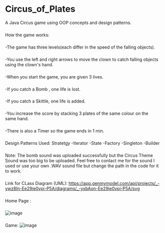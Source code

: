 # Circus_of_Plates
A Java Circus game using OOP concepts and design patterns.
###
How the game works:
###
-The game has three levels(each differ in the speed of the falling objects). 
###
-You use the left and right arrows to move the clown to catch falling objects using the clown's hand.
###
-When you start the game, you are given 3 lives. 
###
-If you catch a Bomb , one life is lost.
###
-If you catch a Skittle, one life is added.
###
-You increase the score by stacking 3 plates of the same colour on the same hand.
###
-There is also a Timer so the game ends in 1 min.
###
Design Patterns Used:
Stratetgy 
-Iterator
-State
-Factory
-Singleton
-Builder
###
Note: The bomb sound was uploaded successfully but the Circus Theme Sound was too big to be uploaded. Feel free to contact me for the sound I used or use your own .WAV sound file but change the path in the code for it to work.
###
Link for CLass Diagram (UML): https://app.genmymodel.com/api/projects/_-ywz8In-Ee29ie0vpi-P5A/diagrams/_-yxbAon-Ee29ie0vpi-P5A/svg
###
Home Page :
###
![image](https://user-images.githubusercontent.com/97133077/212199891-31b0475a-0dee-4a19-94d2-30c96fb42887.png)
###
Game:
![image](https://user-images.githubusercontent.com/97133077/212200126-bb0afced-8606-4f2a-bf3d-b2a28d1e4650.png)

